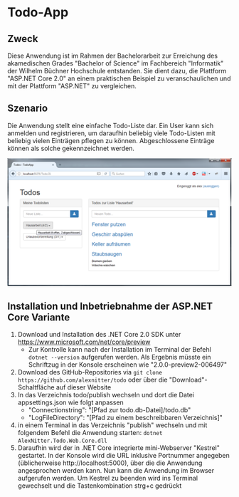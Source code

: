 # Todo-App
## Zweck
Diese Anwendung ist im Rahmen der Bachelorarbeit zur Erreichung des akamedischen Grades "Bachelor of Science" im Fachbereich "Informatik" der Wilhelm Büchner Hochschule entstanden. Sie dient dazu, die Plattform "ASP.NET Core 2.0" an einem praktischen Beispiel zu veranschaulichen und mit der Plattform "ASP.NET" zu vergleichen.

## Szenario
Die Anwendung stellt eine einfache Todo-Liste dar. Ein User kann sich anmelden und registrieren, um daraufhin beliebig viele Todo-Listen mit beliebig vielen Einträgen pflegen zu können. Abgeschlossene Einträge können als solche gekennzeichnet werden.

![Screenshot der Anwendung](https://raw.githubusercontent.com/AlexNitter/Todo/master/screenshot.png)

## Installation und Inbetriebnahme der ASP.NET Core Variante
1. Download und Installation des .NET Core 2.0 SDK unter https://www.microsoft.com/net/core/preview
    * Zur Kontrolle kann nach der Installation im Terminal der Befehl `dotnet --version` aufgerufen werden. Als Ergebnis müsste ein Schriftzug in der Konsole erscheinen wie "2.0.0-preview2-006497"
2. Download des GitHub-Repositories via `git clone https://github.com/alexnitter/todo` oder über die "Download"-Schaltfläche auf dieser Website
3. In das Verzeichnis todo/publish wechseln und dort die Datei appsettings.json wie folgt anpassen
    * "Connectionstring": "[Pfad zur todo.db-Datei]/todo.db"
    * "LogFileDirectory": "[Pfad zu einem beschreibbaren Verzeichnis]"
4. in einem Terminal in das Verzeichnis "publish" wechseln und mit folgendem Befehl die Anwendung starten: `dotnet AlexNitter.Todo.Web.Core.dll`
5. Daraufhin wird der in .NET Core integrierte mini-Webserver "Kestrel" gestartet. In der Konsole wird die URL inklusive Portnummer angegeben (üblicherweise http://localhost:5000), über die die Anwendung angesprochen werden kann. Nun kann die Anwendung im Browser aufgerufen werden. Um Kestrel zu beenden wird ins Terminal gewechselt und die Tastenkombination strg+c gedrückt
